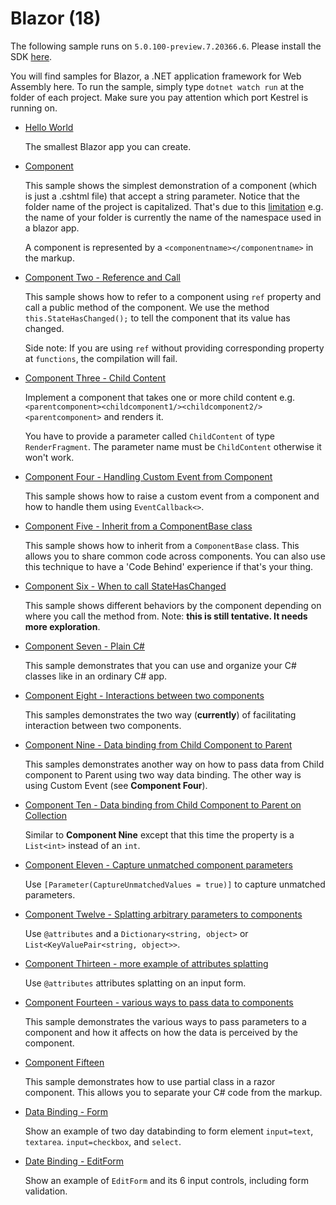 # Blazor (18)

The following sample runs on `5.0.100-preview.7.20366.6`. Please install the SDK [here](https://dotnet.microsoft.com/download/dotnet-core/5.0).

You will find samples for Blazor, a .NET application framework for Web Assembly here. To run the sample, simply type `dotnet watch run` at the folder of each project. Make sure you pay attention which port Kestrel is running on.

  * [Hello World](/projects/blazor/HelloWorld)

    The smallest Blazor app you can create.

  * [Component](/projects/blazor/Component)

    This sample shows the simplest demonstration of a component (which is just a .cshtml file) that accept a string parameter. Notice that the folder name of the project is capitalized. That's due to this [limitation](https://github.com/aspnet/Blazor/issues/854)  e.g. the name of your folder is currently the name of the namespace used in a blazor app.

    A component is represented by a `<componentname></componentname>` in the markup. 

  * [Component Two - Reference and Call](/projects/blazor/ComponentTwo)
  
    This sample shows how to refer to a component using `ref` property and call a public method of the component. We use the method `this.StateHasChanged();` to tell the component that its value has changed.

    Side note: If you are using `ref` without providing corresponding property at `functions`, the compilation will fail.
    
  * [Component Three - Child Content](/projects/blazor/ComponentThree)

    Implement a component that takes one or more child content e.g. `<parentcomponent><childcomponent1/><childcomponent2/><parentcomponent>` and renders it. 

    You have to provide a parameter called `ChildContent` of type `RenderFragment`. The parameter name must be `ChildContent` otherwise it won't work.

  * [Component Four - Handling Custom Event from Component](/projects/blazor/ComponentFour)

    This sample shows how to raise a custom event from a component and how to handle them using `EventCallback<>`.
   
  * [Component Five - Inherit from a ComponentBase class](/projects/blazor/ComponentFive)

    This sample shows how to inherit from a `ComponentBase` class. This allows you to share common code across components. You can also use this technique to have a 'Code Behind' experience if that's your thing.

  * [Component Six - When to call StateHasChanged](/projects/blazor/ComponentSix)

    This sample shows different behaviors by the component depending on where you call the method from. Note: __this is still tentative. It needs more exploration__. 

  * [Component Seven - Plain C#](/projects/blazor/ComponentSeven)

    This sample demonstrates that you can use and organize your C# classes like in an ordinary C# app.

  * [Component Eight - Interactions between two components](/projects/blazor/ComponentEight)

    This samples demonstrates the two way (__currently__) of facilitating interaction between two components.

  * [Component Nine - Data binding from Child Component to Parent](/projects/blazor/ComponentNine)

    This samples demonstrates another way on how to pass data from Child component to Parent using two way data binding. The other way is using Custom Event (see __Component Four__).

  * [Component Ten - Data binding from Child Component to Parent on Collection](/projects/blazor/ComponentTen)

    Similar to __Component Nine__ except that this time the property is a `List<int>` instead of an `int`.

  * [Component Eleven - Capture unmatched component parameters](/projects/blazor/ComponentEleven)

    Use `[Parameter(CaptureUnmatchedValues = true)]` to capture unmatched parameters.

  * [Component Twelve - Splatting arbitrary parameters to components](/projects/blazor/ComponentTwelve)

    Use `@attributes` and a `Dictionary<string, object>` or `List<KeyValuePair<string, object>>`.
    
  * [Component Thirteen - more example of attributes splatting](/projects/blazor/ComponentThirteen)

    Use `@attributes` attributes splatting on an input form.

  * [Component Fourteen - various ways to pass data to components](/projects/blazor/ComponentFourteen)

    This sample demonstrates the various ways to pass parameters to a component and how it affects on how the data is perceived by the component.

  * [Component Fifteen](/projects/blazor/ComponentFifteen)

    This sample demonstrates how to use partial class in a razor component. This allows you to separate your C# code from the markup.
    
  * [Data Binding - Form](/projects/blazor/DataBinding)

    Show an example of two day databinding to form element `input=text`, `textarea`. `input=checkbox`, and `select`.

  * [Date Binding - EditForm](/projects/blazor/DataBindingTwo)

    Show an example of `EditForm` and its 6 input controls, including form validation.
